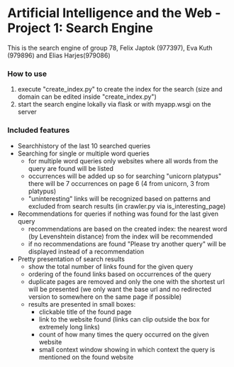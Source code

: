 # Artificial Intelligence and the Web - Project 1: Search Engine
This is the search engine of group 78, Felix Japtok (977397), Eva Kuth (979896) and Elias Harjes(979086)
### How to use
1. execute "create_index.py" to create the index for the search (size and domain can be edited inside "create_index.py")
2. start the search engine lokally via flask or with myapp.wsgi on the server
### Included features
* Searchhistory of the last 10 searched queries
* Searching for single or multiple word queries
    + for multiple word queries only websites where all words from the query are found will be listed
    + occurrences will be added up so for searching "unicorn platypus" there will be 7 occurrences on page 6 (4 from unicorn, 3 from platypus)
    + "uninteresting" links will be recognized based on patterns and excluded from search results (in crawler.py via is_interesting_page)
* Recommendations for queries if nothing was found for the last given query
    + recommendations are based on the created index: the nearest word (by Levenshtein distance) from the index will be recommended
    + if no recommendations are found "Please try another query" will be displayed instead of a recommendation
* Pretty presentation of search results 
    + show the total number of links found for the given query
    + ordering of the found links based on occurrences of the query
    + duplicate pages are removed and only the one with the shortest url will be presented (we only want the base url and no redirected version to somewhere on the same page if possible)
    + results are presented in small boxes:
        - clickable title of the found page
        - link to the website found (links can clip outside the box for extremely long links)
        - count of how many times the query occurred on the given website
        - small context window showing in which context the query is mentioned on the found website